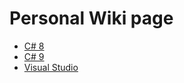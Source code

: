 # Personal Wiki page

- [C# 8](/code/csharp8.md)
- [C# 9](/code/csharp9.md)
- [Visual Studio](/visualstudio.md)